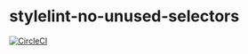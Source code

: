 # stylelint-no-unused-selectors

[![CircleCI](https://circleci.com/gh/nodaguti/stylelint-no-unused-selectors.svg?style=svg)](https://circleci.com/gh/nodaguti/stylelint-no-unused-selectors)
